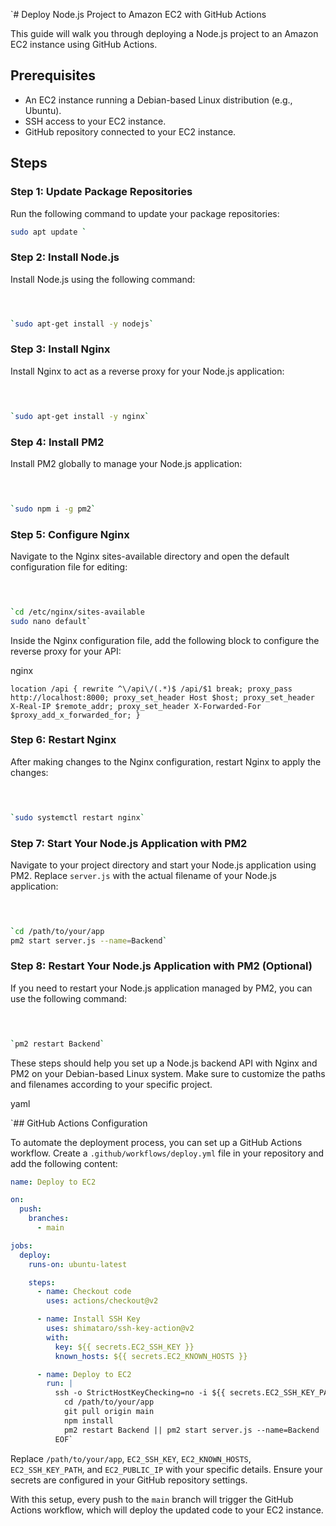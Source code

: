 `# Deploy Node.js Project to Amazon EC2 with GitHub Actions

This guide will walk you through deploying a Node.js project to an Amazon EC2 instance using GitHub Actions.

## Prerequisites
- An EC2 instance running a Debian-based Linux distribution (e.g., Ubuntu).
- SSH access to your EC2 instance.
- GitHub repository connected to your EC2 instance.

## Steps

### Step 1: Update Package Repositories
Run the following command to update your package repositories:

 ```bash
sudo apt update `

```

### Step 2: Install Node.js

Install Node.js using the following command:

 ```bash

 

`sudo apt-get install -y nodejs`
```
### Step 3: Install Nginx

Install Nginx to act as a reverse proxy for your Node.js application:

```bash

 

`sudo apt-get install -y nginx`
```
### Step 4: Install PM2

Install PM2 globally to manage your Node.js application:

```bash

 

`sudo npm i -g pm2`
```
### Step 5: Configure Nginx

Navigate to the Nginx sites-available directory and open the default configuration file for editing:

```bash

 

`cd /etc/nginx/sites-available
sudo nano default`
```
Inside the Nginx configuration file, add the following block to configure the reverse proxy for your API:

nginx

 

`location /api {
    rewrite ^\/api\/(.*)$ /api/$1 break;
    proxy_pass http://localhost:8000;
    proxy_set_header Host $host;
    proxy_set_header X-Real-IP $remote_addr;
    proxy_set_header X-Forwarded-For $proxy_add_x_forwarded_for;
}`

### Step 6: Restart Nginx

After making changes to the Nginx configuration, restart Nginx to apply the changes:

```bash

 

`sudo systemctl restart nginx`
```
### Step 7: Start Your Node.js Application with PM2

Navigate to your project directory and start your Node.js application using PM2. Replace `server.js` with the actual filename of your Node.js application:

```bash

 

`cd /path/to/your/app
pm2 start server.js --name=Backend`
```
### Step 8: Restart Your Node.js Application with PM2 (Optional)

If you need to restart your Node.js application managed by PM2, you can use the following command:

```bash

 

`pm2 restart Backend`
```
These steps should help you set up a Node.js backend API with Nginx and PM2 on your Debian-based Linux system. Make sure to customize the paths and filenames according to your specific project.

yaml

 

 `## GitHub Actions Configuration

To automate the deployment process, you can set up a GitHub Actions workflow. Create a `.github/workflows/deploy.yml` file in your repository and add the following content:

```yaml
name: Deploy to EC2

on:
  push:
    branches:
      - main

jobs:
  deploy:
    runs-on: ubuntu-latest

    steps:
      - name: Checkout code
        uses: actions/checkout@v2

      - name: Install SSH Key
        uses: shimataro/ssh-key-action@v2
        with:
          key: ${{ secrets.EC2_SSH_KEY }}
          known_hosts: ${{ secrets.EC2_KNOWN_HOSTS }}

      - name: Deploy to EC2
        run: |
          ssh -o StrictHostKeyChecking=no -i ${{ secrets.EC2_SSH_KEY_PATH }} ubuntu@${{ secrets.EC2_PUBLIC_IP }} << 'EOF'
            cd /path/to/your/app
            git pull origin main
            npm install
            pm2 restart Backend || pm2 start server.js --name=Backend
          EOF`
```
Replace `/path/to/your/app`, `EC2_SSH_KEY`, `EC2_KNOWN_HOSTS`, `EC2_SSH_KEY_PATH`, and `EC2_PUBLIC_IP` with your specific details. Ensure your secrets are configured in your GitHub repository settings.

With this setup, every push to the `main` branch will trigger the GitHub Actions workflow, which will deploy the updated code to your EC2 instance.
